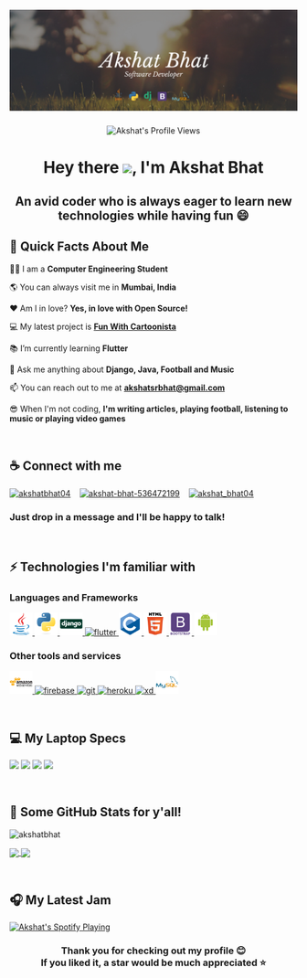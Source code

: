 # [![Akshat Bhat Header](https://raw.githubusercontent.com/AkshatBhat/AkshatBhat/main/Github%20Banner.png?token=ALOALAPJOAKQSY3SNK4WNTTAWJVWQ)](https://github.com/AkshatBhat)

<p align="center">
    <img src="https://visitor-badge-reloaded.herokuapp.com/badge?page_id=AkshatBhat.visitor.badge.reloaded&color=55acb7&style=for-the-badge&logo=Github&text=Profile_Views" alt="Akshat's Profile Views" />
</p>

<h1 align="center">Hey there <img src="https://media.giphy.com/media/hvRJCLFzcasrR4ia7z/giphy.gif" width="25px">, I'm Akshat Bhat</h1>
<h2 align="center">An avid coder who is always eager to learn new technologies while having fun 😄</h2>

<h2 align="left">🏃 Quick Facts About Me</h2>
<p align="left">

👨‍💻 I am a **Computer Engineering Student** 

🌎 You can always visit me in **Mumbai, India**

❤️ Am I in love? **Yes, in love with Open Source!**

💻 My latest project is **[Fun With Cartoonista](https://github.com/TrushaT/Fun-With-Cartoonista)**

📚 I’m currently learning **Flutter**

💬 Ask me anything about **Django, Java, Football and Music**

📫 You can reach out to me at **akshatsrbhat@gmail.com**

😎 When I'm not coding, **I'm writing articles, playing football, listening to music or playing video games**

</p>

<br>

<h2 align="left">☕ Connect with me</h2>
<p align="left">
    <a href="https://twitter.com/akshatbhat04" target="blank"><img align="center" src="https://img.shields.io/badge/Twitter-1DA1F2?style=for-the-badge&logo=twitter&logoColor=white" alt="akshatbhat04" /></a>
    &nbsp;&nbsp;
    <a href="https://linkedin.com/in/akshat-bhat-536472199" target="blank"><img align="center" src="https://img.shields.io/badge/LinkedIn-0077B5?style=for-the-badge&logo=linkedin&logoColor=white" alt="akshat-bhat-536472199" /></a>
    &nbsp;&nbsp;
    <a href="https://instagram.com/akshat_bhat04" target="blank"><img align="center" src="https://img.shields.io/badge/Instagram-E4405F?style=for-the-badge&logo=instagram&logoColor=white" alt="akshat_bhat04" /></a>
    &nbsp;&nbsp;
</p>
<h3 align="left">Just drop in a message and I'll be happy to talk!</h3>

<br>

<h2 align="left">⚡ Technologies I'm familiar with</h2>

<h3 align="left">Languages and Frameworks</h3>
<p align="left">
    <a href="https://www.java.com" target="_blank"> <img src="https://raw.githubusercontent.com/devicons/devicon/master/icons/java/java-original.svg" alt="java" width="40" height="40" /> </a>
    <a href="https://www.python.org" target="_blank"> <img src="https://raw.githubusercontent.com/devicons/devicon/master/icons/python/python-original.svg" alt="python" width="40" height="40" /> </a>
    <a href="https://www.djangoproject.com/" target="_blank"> <img src="https://raw.githubusercontent.com/devicons/devicon/master/icons/django/django-original.svg" alt="django" width="40" height="40" /> </a>
    <a href="https://flutter.dev" target="_blank"> <img src="https://www.vectorlogo.zone/logos/flutterio/flutterio-icon.svg" alt="flutter" width="40" height="40" /> </a>
    <a href="https://www.cprogramming.com/" target="_blank"> <img src="https://raw.githubusercontent.com/devicons/devicon/master/icons/c/c-original.svg" alt="c" width="40" height="40" /> </a>
    <a href="https://www.w3.org/html/" target="_blank"> <img src="https://raw.githubusercontent.com/devicons/devicon/master/icons/html5/html5-original-wordmark.svg" alt="html5" width="40" height="40" /> </a>
    <a href="https://getbootstrap.com" target="_blank"> <img src="https://raw.githubusercontent.com/devicons/devicon/master/icons/bootstrap/bootstrap-plain-wordmark.svg" alt="bootstrap" width="40" height="40" /> </a>
    <a href="https://developer.android.com" target="_blank"> <img src="https://raw.githubusercontent.com/devicons/devicon/master/icons/android/android-original-wordmark.svg" alt="android" width="40" height="40" /> </a>
</p>

<h3 align="left">Other tools and services</h3>
<p align="left">
    <a href="https://aws.amazon.com" target="_blank"> <img src="https://raw.githubusercontent.com/devicons/devicon/master/icons/amazonwebservices/amazonwebservices-original-wordmark.svg" alt="aws" width="40" height="40" /> </a>
    <a href="https://firebase.google.com/" target="_blank"> <img src="https://www.vectorlogo.zone/logos/firebase/firebase-icon.svg" alt="firebase" width="40" height="40" /> </a>
    <a href="https://git-scm.com/" target="_blank"> <img src="https://www.vectorlogo.zone/logos/git-scm/git-scm-icon.svg" alt="git" width="40" height="40" /> </a>
    <a href="https://heroku.com" target="_blank"> <img src="https://www.vectorlogo.zone/logos/heroku/heroku-icon.svg" alt="heroku" width="40" height="40" /> </a>
    <a href="https://www.adobe.com/products/xd.html" target="_blank"> <img src="https://cdn.worldvectorlogo.com/logos/adobe-xd.svg" alt="xd" width="40" height="40" /> </a>
    <a href="https://www.mysql.com/" target="_blank"> <img src="https://raw.githubusercontent.com/devicons/devicon/master/icons/mysql/mysql-original-wordmark.svg" alt="mysql" width="40" height="40" /> </a>
</p>

<br>

<h2 align="left">💻 My Laptop Specs</h2>
<p align='left'>
    <img src="https://img.shields.io/badge/os-windows%2010-%230078D6.svg?&style=for-the-badge&logo=windows&logoColor=white" />
    <img src="https://img.shields.io/badge/intel-core%20i7%208th-%230071C5.svg?&style=for-the-badge&logo=intel&logoColor=white" />
    <img src="https://img.shields.io/badge/RAM-16GB-%230071C5.svg?&style=for-the-badge&logoColor=white" />
    <img src="https://img.shields.io/badge/nvidia-gtx%201050Ti-%2376B900.svg?&style=for-the-badge&logo=nvidia&logoColor=white" />
</p>

<br>

<h2 align="left">🚀 Some GitHub Stats for y'all!</h2>
<p align="left">
    <img src="https://github-readme-streak-stats.herokuapp.com/?user=akshatbhat&" alt="akshatbhat" />
</p>
<p align="left">
    <a href="https://github.com/AkshatBhat/AkshatBhat">
        <img align="center" src="https://github-readme-stats.vercel.app/api/top-langs/?username=akshatbhat&exclude_repo=Departmental-Store-Management-System,AudioStar&show_icons=true&theme=graywhite&include_all_commits=true&hide=css,javascript,jupyter%20notebook" />
    </a>
    <a href="https://github.com/AkshatBhat/AkshatBhat">
        <img align="center" src="https://github-readme-stats.vercel.app/api?username=akshatbhat&show_icons=true&theme=graywhite&include_all_commits=true" />
    </a>
</p>

<br>

<h2>🎧 My Latest Jam</h2>
<a href="https://open.spotify.com/user/47k363e9vyzn0lhnki3cd2r2g">
    <img src="https://spotify-now-playing.akshatbhat.vercel.app/api/spotify" alt="Akshat's Spotify Playing" width="350" />
</a>

<br>

<h3 align="center">
Thank you for checking out my profile 😊
<br>
If you liked it, a star would be much appreciated ⭐
</h3>